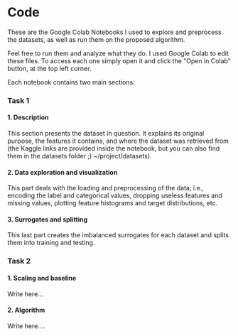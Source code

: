 # Code

These are the Google Colab Notebooks I used to explore and preprocess the datasets, as well as run them on the proposed algorithm.

Feel free to run them and analyze what they do. I used Google Colab to edit these files. To access each one simply open it and click the "Open in Colab" button, at the top left corner.

Each notebook contains two main sections:

### Task 1

#### 1. Description
   
This section presents the dataset in question. It explains its original purpose, the features it contains, and where the dataset was retrieved from (the Kaggle links are provided inside the notebook, but you can also find them in the datasets folder ;) ~/project/datasets).

#### 2. Data exploration and visualization

This part deals with the loading and preprocessing of the data; i.e., encoding the label and categorical values, dropping useless features and missing values, plotting feature histograms and target distributions, etc.

#### 3. Surrogates and splitting

This last part creates the imbalanced surrogates for each dataset and splits them into training and testing.

### Task 2

#### 1. Scaling and baseline

Write here...

#### 2. Algorithm

Write here....
